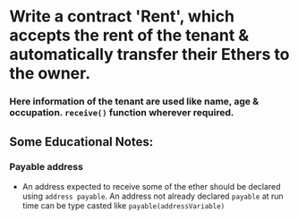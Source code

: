 # Write a contract 'Rent', which accepts the rent of the tenant & automatically transfer their Ethers to the owner.

### Here information of the tenant are used like name, age & occupation. `receive()` function wherever required. 


## Some Educational Notes:

### Payable address

* An address expected to receive some of the ether should be declared using `address payable`. An address not already declared `payable` at run time can be type casted like `payable(addressVariable)` 